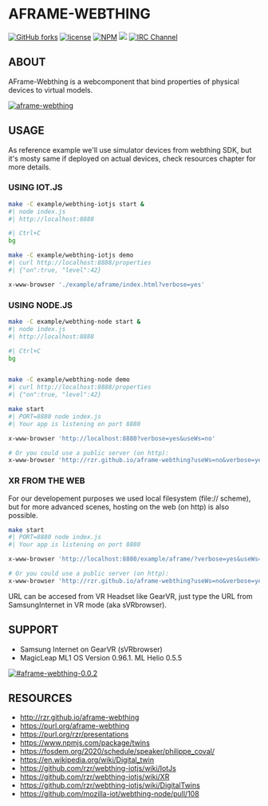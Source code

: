 # AFRAME-WEBTHING #

[![GitHub forks](
https://img.shields.io/github/forks/rzr/aframe-webthing.svg?style=social&label=Fork&maxAge=2592000
)](
https://GitHub.com/rzr/aframe-webthing/network/
)
[![license](
https://img.shields.io/badge/license-MPL--2.0-blue.svg
)](LICENSE)
[![NPM](
https://img.shields.io/npm/v/aframe-webthing.svg
)](
https://www.npmjs.com/package/aframe-webthing
)
[![](
https://data.jsdelivr.com/v1/package/npm/aframe-webthing/badge
)](
https://www.jsdelivr.com/package/npm/aframe-webthing
)
[![IRC Channel](
https://img.shields.io/badge/chat-on%20freenode-brightgreen.svg
)](
https://kiwiirc.com/client/irc.freenode.net/#iot
)

## ABOUT ##

AFrame-Webthing is a webcomponent that bind
properties of physical devices to virtual models.

[![aframe-webthing](
https://image.slidesharecdn.com/aframe-webthing-20190710-190710195750/95/aframewebthing20190710-27-638.jpg
)](
https://speakerdeck.com/rzr/aframe-webthing-20190710rzr#
"aframe-webthing")

## USAGE ##

As reference example we'll use simulator devices from webthing SDK,
but it's mosty same if deployed on actual devices,
check resources chapter for more details.

### USING IOT.JS ###

```sh
make -C example/webthing-iotjs start &
#| node index.js
#| http://localhost:8888

#| Ctrl+C
bg

make -C example/webthing-iotjs demo
#| curl http://localhost:8888/properties
#| {"on":true, "level":42}

x-www-browser './example/aframe/index.html?verbose=yes'
```

### USING NODE.JS ###

```sh
make -C example/webthing-node start &
#| node index.js
#| http://localhost:8888

#| Ctrl+C
bg


make -C example/webthing-node demo
#| curl http://localhost:8888/properties
#| {"on":true, "level":42}

make start
#| PORT=8880 node index.js
#| Your app is listening on port 8880

x-www-browser 'http://localhost:8880?verbose=yes&useWs=no'

# Or you could use a public server (on http):
x-www-browser 'http://rzr.github.io/aframe-webthing?useWs=no&verbose=yes'
```

### XR FROM THE WEB ###

For our developement purposes we used local filesystem (file:// scheme),
but for more advanced scenes, hosting on the web (on http) is also possible.

```sh
make start
#| PORT=8880 node index.js
#| Your app is listening on port 8880

x-www-browser 'http://localhost:8880/example/aframe/?verbose=yes&useWs=no'

# Or you could use a public server (on http):
x-www-browser 'http://rzr.github.io/aframe-webthing?useWs=no&verbose=yes'
```

URL can be accesed from VR Headset like GearVR,
just type the URL from SamsungInternet in VR mode (aka sVRbrowser).

## SUPPORT ##

* Samsung Internet on GearVR (sVRbrowser)
* MagicLeap ML1 OS Version 0.96.1. ML Helio 0.5.5

[![#aframe-webthing-0.0.2
](
https://pbs.twimg.com/media/EAaIYzvXUAAq73_?format=jpg&name=small
)
](
https://twitter.com/utopiah/status/1154760317546762240#aframe-webthing-0.0.2#
"aframe-webthing-0.0.2")

## RESOURCES ##

* <http://rzr.github.io/aframe-webthing>
* <https://purl.org/aframe-webthing>
* <https://purl.org/rzr/presentations>
* <https://www.npmjs.com/package/twins>
* <https://fosdem.org/2020/schedule/speaker/philippe_coval/>
* <https://en.wikipedia.org/wiki/Digital_twin>
* <https://github.com/rzr/webthing-iotjs/wiki/IotJs>
* <https://github.com/rzr/webthing-iotjs/wiki/XR>
* <https://github.com/rzr/webthing-iotjs/wiki/DigitalTwins>
* <https://github.com/mozilla-iot/webthing-node/pull/108>
